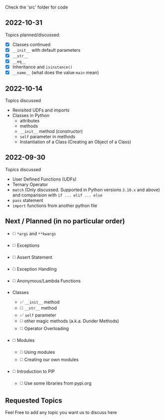 Check the 'src' folder for code

## 2022-10-31
Topics planned/discussed:

- [x] Classes continued
- [x] `__init__` with default parameters
- [x] `__str__`
- [x] `__eq__`
- [x] Inheritance and `isinstance()`
- [x] `__name__` (what does the value `main` mean)

## 2022-10-14

Topics discussed
- Revisited UDFs and imports
- Classes in Python
    - attributes
    - methods
    - `__init__` method (constructor)
    - `self` parameter in methods
    - Instantiation of a Class (Creating an Object of a Class)
   
## 2022-09-30

Topics discussed
- User Defined Functions (UDFs)
- Ternary Operator
- `match` (Only discussed. Supported in Python versions `3.10.x` and above) and comparision with `if ... elif ... else`
- `pass` statement
- `import` functions from another python file


## Next / Planned (in no particular order)
- ◻️ `*args` and `**kwargs`
- ◻️ Exceptions
- ◻️ Assert Statement
- ◻️ Exception Handling
- ◻️ Anonymous/Lambda Functions

- Classes
    - ✅ `__init__` method 
    - ◻️ `__str__` method
    - ✅ `self` parameter
    - ◻️ other magic methods (a.k.a. Dunder Methods)
    - ◻️ Operator Overloading

- ◻️ Modules
    - ◻️ Using modules
    - ◻️ Creating our own modules
    
- ◻️ Introduction to PIP
    - ◻️ Use some libraries from pypi.org
  

## Requested Topics

Feel Free to add any topic you want us to discuss here
